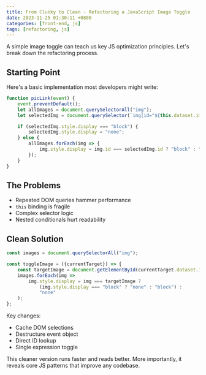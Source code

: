 ```yaml
---
title: From Clunky to Clean - Refactoring a JavaScript Image Toggle
date: 2023-11-25 01:30:11 +0800
categories: [front-end, js] 
tags: [refactoring, js]
---
```


A simple image toggle can teach us key JS optimization principles. Let's break down the refactoring process.

## Starting Point
Here's a basic implementation most developers might write:

```javascript
function picLink(event) {
    event.preventDefault();
    let allImages = document.querySelectorAll("img");
    let selectedImg = document.querySelector(`img[id="${this.dataset.img}"]`);

    if (selectedImg.style.display === "block") {
        selectedImg.style.display = "none";
    } else {
        allImages.forEach(img => {
            img.style.display = img.id === selectedImg.id ? "block" : "none";
        });
    }
}
```

## The Problems
- Repeated DOM queries hammer performance 
- `this` binding is fragile
- Complex selector logic
- Nested conditionals hurt readability

## Clean Solution
```javascript
const images = document.querySelectorAll("img");

const toggleImage = ({currentTarget}) => {
    const targetImage = document.getElementById(currentTarget.dataset.img);
    images.forEach(img => 
        img.style.display = img === targetImage ? 
            (img.style.display === "block" ? "none" : "block") : 
            "none"
    );
};
```

Key changes:
- Cache DOM selections
- Destructure event object
- Direct ID lookup
- Single expression toggle

This cleaner version runs faster and reads better. More importantly, it reveals core JS patterns that improve any codebase.
